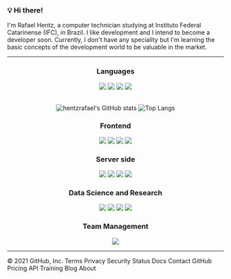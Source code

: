 
### 💡 Hi there!
I'm Rafael Hentz, a computer technician studying at Instituto Federal Catarinense (IFC), in Brazil. I like development and I intend to become a developer soon.
Currently, I don't have any speciality but I'm learning the basic concepts of the development world to be valuable in the market.

<hr>

<div>
  <div align='center'>
    <h3>Languages</h3>
    <img src=https://img.shields.io/badge/Python-FFD43B?style=for-the-badge&logo=python&logoColor=darkgreen />
    <img src=https://img.shields.io/badge/Php-73547d?style=for-the-badge&logo=php&logoColor=php />
    <img src=https://img.shields.io/badge/JavaScript-F7DF1E?style=for-the-badge&logo=javascript&logoColor=black />
    <img src=https://img.shields.io/badge/Dart-276DC3?style=for-the-badge&logo=dart&logoColor=white />
  </div>
  
  <br>
  <div align='center'>
              
  ![hentzrafael's GitHub stats](https://github-readme-stats.vercel.app/api?username=hentzrafael&hide=contribs,issues&count_private=true&show_icons=true&theme=react)
  ![Top Langs](https://github-readme-stats.vercel.app/api/top-langs/?username=hentzrafael&layout=compact&theme=react&hide=Tcl,plsql)
       
  </div>
  
  <div align='center'>
    <h3>Frontend</h3>
    <img src=https://img.shields.io/badge/Flutter-blue?style=for-the-badge&logo=flutter&logoColor=white />
    <img src=https://img.shields.io/badge/bootstrap-purple?style=for-the-badge&logo=bootstrap&logoColor=white />
    <img src=https://img.shields.io/badge/React-20232A?style=for-the-badge&logo=react&logoColor=61DAFB />
    <img src=https://img.shields.io/badge/Figma-F24E1E?style=for-the-badge&logo=figma&logoColor=white />
  </div>
</div>
  
  
  <div align='center'>
    <h3>Server side </h3>
      <img src=https://img.shields.io/badge/Flask-000000?style=for-the-badge&logo=flask&logoColor=white />
      <img src=https://img.shields.io/badge/SQLite-07405E?style=for-the-badge&logo=sqlite&logoColor=white />
      <img src=https://img.shields.io/badge/Mysql-07405E?style=for-the-badge&logo=mysql&logoColor=white />
      <img src=https://img.shields.io/badge/Insomnia-5849be?style=for-the-badge&logo=Insomnia&logoColor=white />
  </div>
  
<div align='center'>
  <h3>Data Science and Research</h3>
  <img src=https://img.shields.io/badge/Jupyter-F37626.svg?&style=for-the-badge&logo=Jupyter&logoColor=white />
  <img src=https://img.shields.io/badge/scikit_learn-F7931E?style=for-the-badge&logo=scikit-learn&logoColor=white />
  <img src=https://img.shields.io/badge/Shell_Script-121011?style=for-the-badge&logo=gnu-bash&logoColor=white />
  <img src=https://img.shields.io/badge/Linux-orange?style=for-the-badge&logo=ubuntu&logoColor=white />
</div>
<div align='center'>
  <h3>Team Management</h3>
  <img src=https://img.shields.io/badge/Scrum-F37626.svg?&style=for-the-badge&logo=scrum&logoColor=white />
</div>
<hr>
© 2021 GitHub, Inc.
Terms
Privacy
Security
Status
Docs
Contact GitHub
Pricing
API
Training
Blog
About

